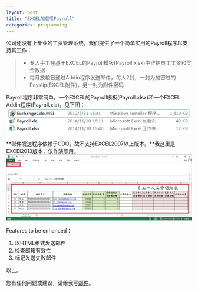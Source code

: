 ```yaml
---
layout: post
title: "EXCEL加载项Payroll"
categories: programming
---
```


公司还没有上专业的工资管理系统，我们提供了一个简单实用的Payroll程序以支持其工作：
>* 专人手工在基于EXCEL的Payroll模板(Payroll.xlsx)中维护员工工资和奖金数据
>* 每月放粮日通过Addin程序发送邮件，每人2封，一封为加密过的Payslip(EXCEL附件)，另一封为附件密码

Payroll程序非常简单，一个EXCEL的Payroll模板(Payroll.xlsx)和一个EXCEL Addin程序(Payroll.xla)，见下图：
![示例](/images/payrollList.png)

**邮件发送程序依赖于CDO，故不支持EXCEL2007以上版本。**我这里是EXCEl2013版本，仅作演示用。
![示例](/images/payrollSheet.png)





Features to be enhanced：
1. 以HTML格式发送邮件
2. 检查邮箱有效性
3. 标记发送失败邮件

以上。

您有任何问题或建议，请给我写[邮件](mailto:yinwer81@gmail.com)。
